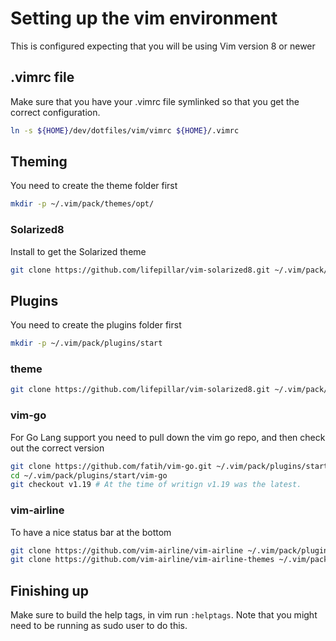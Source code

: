 # Setting up the vim environment

This is configured expecting that you will be using Vim version 8 or newer

## .vimrc file

Make sure that you have your .vimrc file symlinked so that you get the correct configuration.
```sh
ln -s ${HOME}/dev/dotfiles/vim/vimrc ${HOME}/.vimrc
```

## Theming

You need to create the theme folder first
```sh
mkdir -p ~/.vim/pack/themes/opt/
```

### Solarized8

Install to get the Solarized theme
```sh
git clone https://github.com/lifepillar/vim-solarized8.git ~/.vim/pack/themes/opt/solarized8
```


## Plugins

You need to create the plugins folder first
```sh
mkdir -p ~/.vim/pack/plugins/start
```

### theme

```sh
git clone https://github.com/lifepillar/vim-solarized8.git ~/.vim/pack/themes/opt/solarized8
```

### vim-go

For Go Lang support you need to pull down the vim go repo, and then check out the correct version

```sh
git clone https://github.com/fatih/vim-go.git ~/.vim/pack/plugins/start/vim-go
cd ~/.vim/pack/plugins/start/vim-go
git checkout v1.19 # At the time of writign v1.19 was the latest.
```

### vim-airline

To have a nice status bar at the bottom

```sh
git clone https://github.com/vim-airline/vim-airline ~/.vim/pack/plugins/start/vim-airline
git clone https://github.com/vim-airline/vim-airline-themes ~/.vim/pack/plugins/start/vim-airline-themes
```

## Finishing up

Make sure to build the help tags, in vim run `:helptags`.  Note that you might need to be running
as sudo user to do this.

